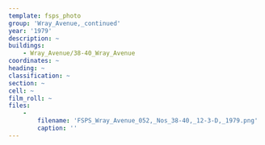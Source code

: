 ```yaml
---
template: fsps_photo
group: 'Wray_Avenue,_continued'
year: '1979'
description: ~
buildings:
    - Wray_Avenue/38-40_Wray_Avenue
coordinates: ~
heading: ~
classification: ~
section: ~
cell: ~
film_roll: ~
files:
    -
        filename: 'FSPS_Wray_Avenue_052,_Nos_38-40,_12-3-D,_1979.png'
        caption: ''
---
```

